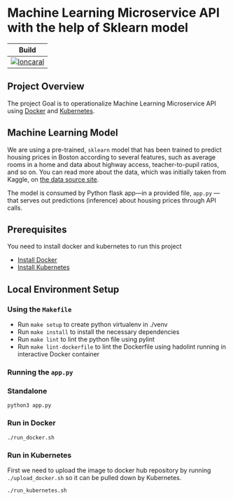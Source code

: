 # Machine Learning Microservice API with the help of Sklearn model

| Build |
|-------|
| [![loncaral](https://circleci.com/gh/loncarales/DevOps_Microservices.svg?style=shield)](https://app.circleci.com/pipelines/github/loncarales/DevOps_Microservices?branch=master) |

## Project Overview

The project Goal is to operationalize Machine Learning Microservice API using [Docker](https://www.docker.com/) and [Kubernetes](https://kubernetes.io/). 

## Machine Learning Model

We are using a pre-trained, `sklearn` model that has been trained to predict housing prices in Boston according to several features, such as average rooms in a home and data about highway access, teacher-to-pupil ratios, and so on. You can read more about the data, which was initially taken from Kaggle, on [the data source site](https://www.kaggle.com/c/boston-housing).

The model is consumed by Python flask app—in a provided file, `app.py` — that serves out predictions (inference) about housing prices through API calls.

## Prerequisites

You need to install docker and kubernetes to run this project

* [Install Docker](https://docs.docker.com/get-docker/)
* [Install Kubernetes](https://kubernetes.io/docs/tasks/tools/)

## Local Environment Setup

### Using the `Makefile`

* Run `make setup` to create python virtualenv in ./venv
* Run `make install` to install the necessary dependencies
* Run `make lint` to lint the python file using pylint
* Run `make lint-dockerfile` to lint the Dockerfile using hadolint running in interactive Docker container

### Running the `app.py`

### Standalone

`python3 app.py`

### Run in Docker

`./run_docker.sh`

### Run in Kubernetes

First we need to upload the image to docker hub repository by running `./upload_docker.sh` so it can be pulled down by Kubernetes.

`./run_kubernetes.sh`
